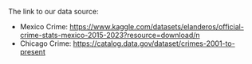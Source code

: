 The link to our data source:
- Mexico Crime: https://www.kaggle.com/datasets/elanderos/official-crime-stats-mexico-2015-2023?resource=download/n
- Chicago Crime: https://catalog.data.gov/dataset/crimes-2001-to-present
